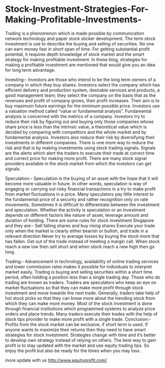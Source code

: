 # Stock-Investment-Strategies-For-Making-Profitable-Investments-
Trading is a phenomenon which is made possible by communication network technology and paper stock sticker development. The term stock investment is use to describe the buying and selling of securities. No one can earn money fast in short span of time. For getting substantial profit potential, it requires depth knowledge of stock market and the smart strategy for making profitable investment. In these blog, strategies for making a profitable investment are mentioned that would give you an idea for long term advantage. 

Investing:-   Investors are those who intend to be the long term owners of a company in which they buy shares. Investors select the company which has efficient delivery and production system, desirable services and products, a good management team; they select the company on the basis that as the revenues and profit of company grows, their profit increases. Their aim is to buy maximum future earnings for the minimum possible price.  Investors use a valuation method called “value or fundamental analysis”. Fundamental analysis is concerned with the metrics of a company. Investors try to reduce their risk by figuring out and buying only those companies whose share price is less than the intrinsic value, a theoretical value which is decided by comparing with competitors and the whole market and by fundamental analysis. Investors also reduce their risk by diversifying their investments in different companies.  There is one more way to reduce the risk and that is by making investments using stock trading signals. Signals are the alerts which alert the traders to execute their trade at correct time and correct price for making more profit. There are many stock signal providers available in the stock market from which the investors can get signals.  

Speculation:-   Speculation is the buying of an asset with the hope that it will become more valuable in future. In other words, speculation is way of engaging or carrying out risky financial transactions in a try to make profit from market fluctuations in a price. Many speculators pay little interest to the fundamental price of a security and rather recognition only on rate movements. Sometimes it is difficult to differentiate between the investment and speculation. Whether the activity is speculation or an investment depends on different factors like nature of asset, leverage amount and duration of holding. There are some rules for stock investment Singapore and they are:-  Sell falling shares and buy rising shares Execute your trade only when the market is clearly either bearish or bullish, and trade in a relevant direction Never try to average losses by buying the stock more that has fallen. Get out of the trade instead of meeting a margin call. When stock reach a new low then sell short and when stock reach a new high then go long. 

Trading:-    Advancement in technology, availability of online trading services and lower commission rates makes it possible for individuals to interpret market easily. Trading is buying and selling securities within a short time period, often holding a position less than a single trading day. Those who do trading are known as traders. Traders are speculators who keep an eye on market fluctuations so that they can make more profit through stock investment and move towards the next trade. Generally, traders take help of hot stock picks so that they can know more about the trending stock from which they can make more money.  Most of the stock investment is done through financial institutions which programmed systems to analyze price orders and place trends. Many traders execute their trades with the help of stock tips provider to make more profit with a single trade.  Conclusion:-  Profits from the stock market can be exclusive, if short term is used. If anyone wants to maximize their returns then they need to have smart strategies for stock investment. Strategies change with time and it’s better to develop own strategy instead of relying on others. The best way to gain profit is to stay updated with the market and use equity trading tips. So enjoy the profit but also be ready for the times when you may loss .

more update with us http://www.equityprofit.com/
